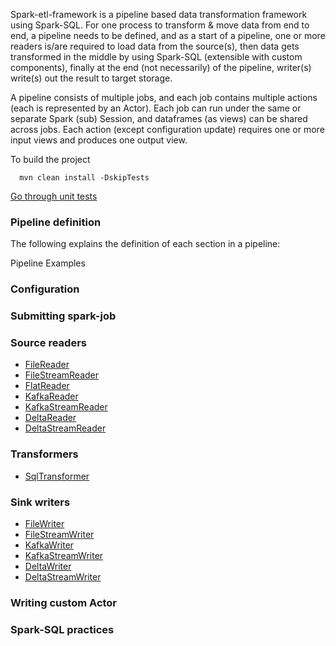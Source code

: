 Spark-etl-framework is a pipeline based data transformation framework using Spark-SQL. For one process to transform & move data from end to end, a pipeline needs to be defined,
and as a start of a pipeline, one or more readers is/are required to load data from the source(s), then data gets transformed in the middle by using Spark-SQL (extensible 
with custom components), finally at the end (not necessarily) of the pipeline, writer(s) write(s) out the result to target storage.

A pipeline consists of multiple jobs, and each job contains multiple actions (each is represented by an Actor). Each job can run under the same or separate Spark
(sub) Session, and dataframes (as views) can be shared across jobs. Each action (except configuration update) requires one or more input views and produces one 
output view. 

To build the project
```
  mvn clean install -DskipTests
```
[Go through unit tests](docs/unit-tests.md)

### Pipeline definition
The following explains the definition of each section in a pipeline:

Pipeline Examples

### Configuration

### Submitting spark-job



### Source readers
- [FileReader](docs/file-reader.md)
- [FileStreamReader](docs/file-stream-reader.md)
- [FlatReader](docs/flat-reader.md)
- [KafkaReader](docs/kafka-reader.md)
- [KafkaStreamReader](docs/kafka-stream-reader.md)
- [DeltaReader](docs/delta-reader.md)
- [DeltaStreamReader](docs/delta-stream-reader.md)

### Transformers
- [SqlTransformer](docs/sql-transformer.md)

### Sink writers
- [FileWriter](docs/file-writer.md)
- [FileStreamWriter](docs/file-stream-writer.md)
- [KafkaWriter](docs/kafka-writer.md)
- [KafkaStreamWriter](docs/kafka-stream-writer.md)
- [DeltaWriter](docs/delta-writer.md)
- [DeltaStreamWriter](docs/delta-stream-writer.md)

### Writing custom Actor

### Spark-SQL practices
